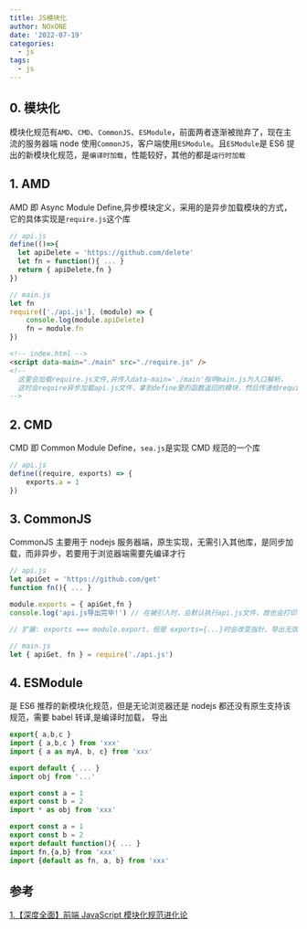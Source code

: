 ```yaml
---
title: JS模块化
author: NOxONE
date: '2022-07-19'
categories:
  - js
tags:
  - js
---
```


## 0. 模块化

模块化规范有`AMD`、`CMD`、`CommonJS`、`ESModule`，前面两者逐渐被抛弃了，现在主流的服务器端 node 使用`CommonJS`，客户端使用`ESModule`。且`ESModule`是 ES6 提出的新模块化规范，是`编译时加载`，性能较好，其他的都是`运行时加载`

## 1. AMD

AMD 即 Async Module Define,异步模块定义，采用的是异步加载模块的方式，它的具体实现是`require.js`这个库

```js
// api.js
define(()=>{
  let apiDelete = 'https://github.com/delete'
  let fn = function(){ ... }
  return { apiDelete,fn }
})
```

```js
// main.js
let fn
require(['./api.js'], (module) => {
	console.log(module.apiDelete)
	fn = module.fn
})
```

```html
<!-- index.html -->
<script data-main="./main" src="./require.js" />
<!--
  这里会加载require.js文件,并传入data-main='./main'指明main.js为入口解析，
  这时会require异步加载api.js文件，拿到define里的函数返回的模块，然后传递给require回调函数
-->
```

## 2. CMD

CMD 即 Common Module Define，`sea.js`是实现 CMD 规范的一个库

```js
// api.js
define((require, exports) => {
	exports.a = 1
})
```

## 3. CommonJS

CommonJS 主要用于 nodejs 服务器端，原生实现，无需引入其他库，是同步加载，而非异步，若要用于浏览器端需要先编译才行

```js
// api.js
let apiGet = 'https://github.com/get'
function fn(){ ... }

module.exports = { apiGet,fn }
console.log('api.js导出完毕!') // 在被引入时，会默认执行api.js文件，故也会打印这行字

// 扩展: exports === module.export，但是 exports={...}时会改变指针，导出无效，正确方式为 exports.a = 1
```

```js
// main.js
let { apiGet, fn } = require('./api.js')
```

## 4. ESModule

是 ES6 推荐的新模块化规范，但是无论浏览器还是 nodejs 都还没有原生支持该规范，需要 babel 转译,是编译时加载，
导出

```js
export{ a,b,c }
import { a,b,c } from 'xxx'
import { a as myA, b, c} from 'xxx'

export default { ... }
import obj from '...'

export const a = 1
export const b = 2
import * as obj from 'xxx'

export const a = 1
export const b = 2
export default function(){ ... }
import fn,{a,b} from 'xxx'
import {default as fn, a, b} from 'xxx'
```

## 参考

[1.【深度全面】前端 JavaScript 模块化规范进化论](https://segmentfault.com/a/1190000023711059)

